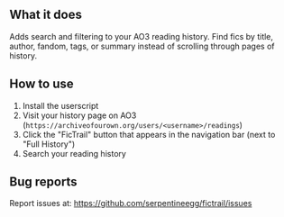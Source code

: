 ## What it does

Adds search and filtering to your AO3 reading history. Find fics by title, author, fandom, tags, or summary instead of scrolling through pages of history.

## How to use

1. Install the userscript
2. Visit your history page on AO3 (`https://archiveofourown.org/users/<username>/readings`)
3. Click the "FicTrail" button that appears in the navigation bar (next to "Full History")
4. Search your reading history

## Bug reports

Report issues at: https://github.com/serpentineegg/fictrail/issues